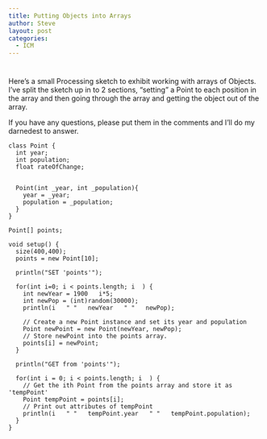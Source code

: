 ```yaml
---
title: Putting Objects into Arrays
author: Steve
layout: post
categories:
  - ICM
---
```

#

Here’s a small Processing sketch to exhibit working with arrays of Objects. I’ve split the sketch up in to 2 sections, “setting” a Point to each position in the array and then going through the array and getting the object out of the array.

If you have any questions, please put them in the comments and I’ll do my darnedest to answer.

    class Point {
      int year;
      int population;
      float rateOfChange;


      Point(int _year, int _population){
        year = _year;
        population = _population;
      }
    }

    Point[] points;

    void setup() {
      size(400,400);
      points = new Point[10];

      println("SET 'points'");

      for(int i=0; i < points.length; i  ) {
        int newYear = 1900   i*5;
        int newPop = (int)random(30000);
        println(i   " "   newYear   " "   newPop);

        // Create a new Point instance and set its year and population
        Point newPoint = new Point(newYear, newPop);
        // Store newPoint into the points array.
        points[i] = newPoint;
      }

      println("GET from 'points'");

      for(int i = 0; i < points.length; i  ) {
        // Get the ith Point from the points array and store it as 'tempPoint'
        Point tempPoint = points[i];
        // Print out attributes of tempPoint
        println(i   " "   tempPoint.year   " "   tempPoint.population);
      }
    }